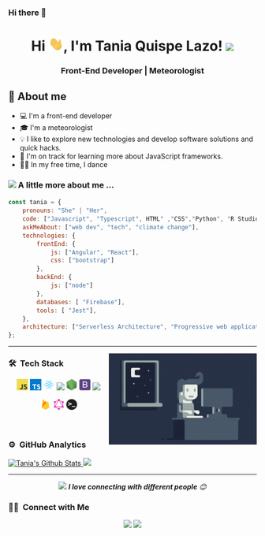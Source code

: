 ### Hi there 👋

<!--
**TaniQL/TaniQL** is a ✨ _special_ ✨ repository because its `README.md` (this file) appears on your GitHub profile.

Here are some ideas to get you started:

- 🔭 I’m currently working on ...
- 🌱 I’m currently learning ...
- 👯 I’m looking to collaborate on ...
- 🤔 I’m looking for help with ...
- 💬 Ask me about ...
- 📫 How to reach me: ...
- 😄 Pronouns: ...
- ⚡ Fun fact: ...
-->

<h1 align="center">Hi <img src="https://raw.githubusercontent.com/ABSphreak/ABSphreak/master/gifs/Hi.gif" width="30px">, I'm Tania Quispe Lazo! <img src="https://media.giphy.com/media/mGcNjsfWAjY5AEZNw6/giphy.gif" width="50"></h1>
<h3 align="center">Front-End Developer | Meteorologist</h3>


## 📖 About me

* 💻 I'm a front-end developer
* 🎓 I'm a meteorologist
*  💡 I like to explore new technologies and develop software solutions and quick hacks.
* 🌱  I'm on track for learning more about JavaScript frameworks.
* 🚴‍♀️ In my free time, I dance

### <img src="https://media.giphy.com/media/VgCDAzcKvsR6OM0uWg/giphy.gif" width="50"> A little more about me ...

```javascript
const tania = {
    pronouns: "She" | "Her",
    code: ["Javascript", "Typescript", HTML" ,"CSS","Python", "R Studio", "Fortran"],
    askMeAbout: ["web dev", "tech", "climate change"],
    technologies: {
        frontEnd: {
            js: ["Angular", "React"],
            css: ["bootstrap"]
        },
        backEnd: {
            js: ["node"]
        },
        databases: [ "Firebase"],
        tools: [ "Jest"],
    },
    architecture: ["Serverless Architecture", "Progressive web applications", "Single page applications"],
};
```
----
<img alt="Night Coding" src="https://raw.githubusercontent.com/AVS1508/AVS1508/master/assets/Night-Coding.gif" align="right"/>


### 🛠 &nbsp;Tech Stack
<p align="center">
<code><img height="23" src="https://raw.githubusercontent.com/github/explore/80688e429a7d4ef2fca1e82350fe8e3517d3494d/topics/javascript/javascript.png"></code>
<code><img height="23" src="https://raw.githubusercontent.com/github/explore/80688e429a7d4ef2fca1e82350fe8e3517d3494d/topics/typescript/typescript.png"></code>
<code><img height="23" src="https://raw.githubusercontent.com/github/explore/80688e429a7d4ef2fca1e82350fe8e3517d3494d/topics/react/react.png"></code>
<code><img height="23" src="https://www.vectorlogo.zone/logos/angular/angular-icon.svg"></code>
<code><img height="23" src="https://raw.githubusercontent.com/github/explore/80688e429a7d4ef2fca1e82350fe8e3517d3494d/topics/nodejs/nodejs.png"></code>
<code><img height="23" src="https://raw.githubusercontent.com/devicons/devicon/master/icons/bootstrap/bootstrap-plain.svg"></code>
<code><img height="23" src="https://www.vectorlogo.zone/logos/figma/figma-icon.svg"></code>

</p>
<p align="center">
<code><img height="23" src="https://raw.githubusercontent.com/github/explore/80688e429a7d4ef2fca1e82350fe8e3517d3494d/topics/firebase/firebase.png"></code>
<code><img height="23" src="https://raw.githubusercontent.com/github/explore/80688e429a7d4ef2fca1e82350fe8e3517d3494d/topics/graphql/graphql.png"></code>
<code><img height="23" src="https://raw.githubusercontent.com/github/explore/80688e429a7d4ef2fca1e82350fe8e3517d3494d/topics/terminal/terminal.png"></code>
<br/>
<br/>
<br/>

### ⚙️ &nbsp;GitHub Analytics

<a href="https://github.com/TaniQL">
  <img alt="Tania's Github Stats" src="https://github-readme-stats-eight-theta.vercel.app/api?username=taniql&show_icons=true&theme=radical&include_all_commits=true&count_private=true" width="400"/>
  </a>

<a href="https://github.com/TaniQL">
   <img src="https://github-readme-stats-eight-theta.vercel.app/api/top-langs/?username=taniql&layout=compact&langs_count=8&theme=radical"  />
</a>

----
<p align="center">
<img src="https://media.giphy.com/media/LnQjpWaON8nhr21vNW/giphy.gif" width="60"> 
<em><b>I love connecting with different people</b> 😊</em></p>


### 🤝🏻 &nbsp;Connect with Me

<p align="center">
<a href="https://www.linkedin.com/in/taniaquispelazo/"><img src="https://img.shields.io/badge/-Tania%20Quispe%20Lazo-0077B5?style=flat&logo=Linkedin&logoColor=white"/></a>
<a href="mailto:taniquispelazo@gmail.com"><img src="https://img.shields.io/badge/-taniaquispelazo@gmail.com-D14836?style=flat&logo=Gmail&logoColor=white"/></a>
</p>

